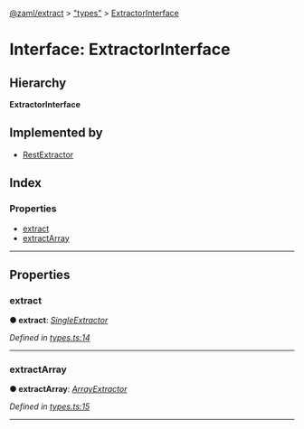 [@zaml/extract](../README.md) > ["types"](../modules/_types_.md) > [ExtractorInterface](../interfaces/_types_.extractorinterface.md)

# Interface: ExtractorInterface

## Hierarchy

**ExtractorInterface**

## Implemented by

* [RestExtractor](../classes/_plugins_rest_.restextractor.md)

## Index

### Properties

* [extract](_types_.extractorinterface.md#extract)
* [extractArray](_types_.extractorinterface.md#extractarray)

---

## Properties

<a id="extract"></a>

###  extract

**● extract**: *[SingleExtractor](../modules/_types_.md#singleextractor)*

*Defined in [types.ts:14](https://github.com/nexushubs/zaml-lang/blob/18f20d4/packages/zaml-extract/src/types.ts#L14)*

___
<a id="extractarray"></a>

###  extractArray

**● extractArray**: *[ArrayExtractor](../modules/_types_.md#arrayextractor)*

*Defined in [types.ts:15](https://github.com/nexushubs/zaml-lang/blob/18f20d4/packages/zaml-extract/src/types.ts#L15)*

___

